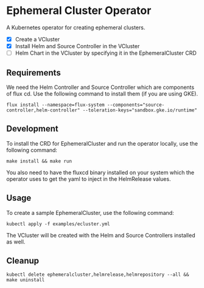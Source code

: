 # Ephemeral Cluster Operator

A Kubernetes operator for creating ephemeral clusters. 

- [x] Create a VCluster
- [x] Install Helm and Source Controller in the VCluster
- [ ] Helm Chart in the VCluster by specifying it in the EphemeralCluster CRD

## Requirements
We need the Helm Controller and Source Controller which are components of flux cd. Use the following command to install 
them (if you are using GKE).
```azure
flux install --namespace=flux-system --components="source-controller,helm-controller" --toleration-keys="sandbox.gke.io/runtime"
```

## Development

To install the CRD for EphemeralCluster and run the operator locally, use the following command:

```azure
make install && make run
```

You also need to have the fluxcd binary installed on your system which the operator uses to get the yaml
to inject in the HelmRelease values.

## Usage

To create a sample EphemeralCluster, use the following command:

```
kubectl apply -f examples/ecluster.yml
```

The VCluster will be created with the Helm and Source Controllers installed as well.

## Cleanup

```
kubectl delete ephemeralcluster,helmrelease,helmrepository --all && make uninstall
```